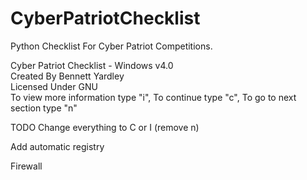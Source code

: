 # CyberPatriotChecklist
Python Checklist For Cyber Patriot Competitions. 

Cyber Patriot Checklist - Windows v4.0                                                         
Created By Bennett Yardley                                                                     
Licensed Under GNU                                                                             
To view more information type "i", To continue type "c", To go to next section type "n"  

TODO
Change everything to C or I (remove n)

Add automatic registry

Firewall

